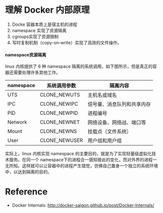 # 理解 Docker 内部原理

1. Docke 容器本质上是宿主机的进程
2. namespace 实现了资源隔离
3. cgroups实现了资源限制
4. 写时复制机制（copy-on-write）实现了高效的文件操作。

#### namespace资源隔离

linux 内核提拱了 6 种 namespace 隔离的系统调用，如下图所示，但是真正的容器还需要处理许多其他工作。

| namespace | 系统调用参数  | 隔离内容                   |
| --------- | ------------- | -------------------------- |
| UTS       | CLONE_NEWUTS  | 主机名或域名               |
| IPC       | CLONE_NEWIPC  | 信号量、消息队列和共享内存 |
| PID       | CLONE_NEWPID  | 进程编号                   |
| Network   | CLONE_NEWNET  | 网络设备、网络战、端口等   |
| Mount     | CLONE_NEWNS   | 挂载点（文件系统）         |
| User      | CLONE_NEWUSER | 用户组和用户组             |

实际上，linux 内核实现 namespace 的主要目的，就是为了实现轻量级虚拟化技术服务。在同一个 namespace下的进程合一感知彼此的变化，而对外界的进程一无所知。这样就可以让容器中的进程产生错觉，仿佛自己置身一个独立的系统环境中，以达到隔离的目的。





# Reference

- Docker Internals: http://docker-saigon.github.io/post/Docker-Internals/



